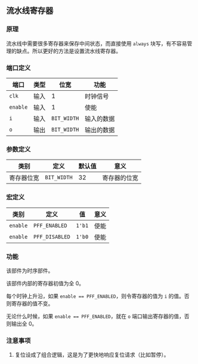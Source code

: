 ## 流水线寄存器

### 原理

流水线中需要很多寄存器来保存中间状态，而直接使用 `always` 块写，有不容易管理的缺点。所以更好的方法是设置流水线寄存器。

### 端口定义

端口 | 类型 | 位宽 | 功能
--- | --- | --- | ---
`clk` | 输入 | 1 | 时钟信号
`enable` | 输入 | 1 | 使能
`i` | 输入 | `BIT_WIDTH` | 输入的数据
`o` | 输出 | `BIT_WIDTH` | 输出的数据

### 参数定义

类别 | 定义 | 默认值 | 意义
--- | --- | --- | ---
寄存器位宽 | `BIT_WIDTH` | 32 | 寄存器的位宽

### 宏定义

类别 | 定义 | 值 | 意义
--- | --- | --- | ---
`enable` | `PFF_ENABLED` | `1'b1` | 使能
`enable` | `PFF_DISABLED` | `1'b0` | 使能

### 功能

该部件为时序部件。

该部件内部的寄存器初值为全 0。

每个时钟上升沿，如果 `enable == PFF_ENABLED`，则令寄存器的值为 `i` 的值。否则寄存器的值不变。

无论什么时候，如果 `enable == PFF_ENABLED`，就在 `o` 端口输出寄存器的值，否则输出全 0。

### 注意事项

1. 复位设成了组合逻辑，这是为了更快地响应复位请求（比如暂停）。

